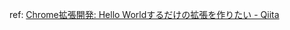 ref: [Chrome拡張開発: Hello Worldするだけの拡張を作りたい - Qiita](https://qiita.com/suin/items/2b31079056f1356257cb)
